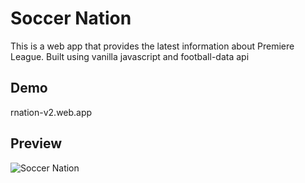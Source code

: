 # Soccer Nation
This is a web app that provides the latest information about Premiere League. Built using vanilla javascript and football-data api

## Demo
rnation-v2.web.app

## Preview
![Soccer Nation](https://i.ibb.co/ZWQCWNP/Screenshot-5.png)
